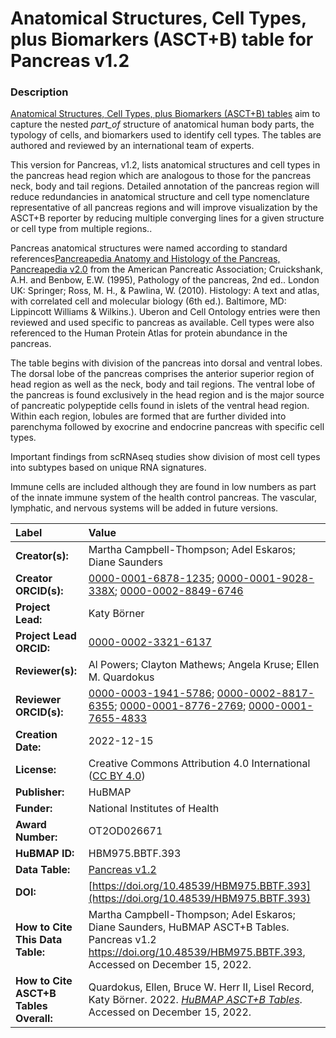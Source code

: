 # Anatomical Structures, Cell Types, plus Biomarkers (ASCT+B) table for Pancreas v1.2

### Description
[Anatomical Structures, Cell Types, plus Biomarkers (ASCT+B) tables](https://hubmapconsortium.github.io/ccf/pages/ccf-anatomical-structures.html) aim to capture the nested *part_of* structure of anatomical human body parts, the typology of cells, and biomarkers used to identify cell types. The tables are authored and reviewed by an international team of experts. 

This version for Pancreas, v1.2, lists anatomical structures and cell types in the pancreas head region which are analogous to those for the pancreas neck, body and tail regions. Detailed annotation of the pancreas region will reduce redundancies in anatomical structure and cell type nomenclature representative of all pancreas regions and will improve visualization by the ASCT+B reporter by reducing multiple converging lines for a given structure or cell type from multiple regions.. 

Pancreas anatomical structures were named according to standard references[Pancreapedia Anatomy and Histology of the Pancreas, Pancreapedia v2.0](https://www.pancreapedia.org/reviews/anatomy-and-histology-of-pancreas) from the American Pancreatic Association; Cruickshank, A.H. and Benbow, E.W. (1995), Pathology of the pancreas, 2nd ed.. London UK: Springer; Ross, M. H., & Pawlina, W. (2010). Histology: A text and atlas, with correlated cell and molecular biology (6th ed.). Baltimore, MD: Lippincott Williams & Wilkins.). Uberon and Cell Ontology entries were then reviewed and used specific to pancreas as available. Cell types were also referenced to the Human Protein Atlas for protein abundance in the pancreas.

The table begins with division of the pancreas into dorsal and ventral lobes. The dorsal lobe of the pancreas comprises the anterior superior region of head region as well as the neck, body and tail regions. The ventral lobe of the pancreas is found exclusively in the head region and is the major source of pancreatic polypeptide cells found in islets of the ventral head region. Within each region, lobules are formed that are further divided into parenchyma followed by exocrine and endocrine pancreas with specific cell types.    

Important findings from scRNAseq studies show division of most cell types into subtypes based on unique RNA signatures.  

Immune cells are included although they are found in low numbers as part of the innate immune system of the health control pancreas. The vascular, lymphatic, and nervous systems will be added in future versions.  




| Label | Value |
| :------------- |:-------------|
| **Creator(s):** | Martha Campbell-Thompson; Adel Eskaros; Diane Saunders |
| **Creator ORCID(s):** | [0000-0001-6878-1235](https://orcid.org/0000-0001-6878-1235); [0000-0001-9028-338X](https://orcid.org/0000-0001-9028-338X); [0000-0002-8849-6746](https://orcid.org/0000-0002-8849-6746) |
| **Project Lead:** | Katy B&ouml;rner |
| **Project Lead ORCID:** | [0000-0002-3321-6137](https://orcid.org/0000-0002-3321-6137) |
| **Reviewer(s):** | Al Powers; Clayton Mathews; Angela Kruse; Ellen M. Quardokus  |
| **Reviewer ORCID(s):** |[0000-0003-1941-5786](https://orcid.org/0000-0003-1941-5786); [0000-0002-8817-6355](https://orcid.org/0000-0002-8817-6355); [0000-0001-8776-2769](https://orcid.org/0000-0001-8776-2769); [0000-0001-7655-4833](https://orcid.org/0000-0001-7655-4833) |
| **Creation Date:** | 2022-12-15 |
| **License:** | Creative Commons Attribution 4.0 International ([CC BY 4.0](https://creativecommons.org/licenses/by/4.0/)) |
| **Publisher:** | HuBMAP |
| **Funder:** | National Institutes of Health |
| **Award Number:** | OT2OD026671 |
| **HuBMAP ID:** | HBM975.BBTF.393 |
| **Data Table:** | [Pancreas v1.2](https://hubmapconsortium.github.io/ccf-releases/v1.2/asct-b/asct-b-vh-pancreas.csv) |
| **DOI:** |[https://doi.org/10.48539/HBM975.BBTF.393](https://doi.org/10.48539/HBM975.BBTF.393) |
| **How to Cite This Data Table:** | Martha Campbell-Thompson; Adel Eskaros; Diane Saunders, HuBMAP ASCT+B Tables. Pancreas v1.2 https://doi.org/10.48539/HBM975.BBTF.393, Accessed on December 15, 2022. |
| **How to Cite ASCT+B Tables Overall:** | Quardokus, Ellen, Bruce W. Herr II, Lisel Record, Katy B&ouml;rner. 2022. [*HuBMAP ASCT+B Tables*](https://hubmapconsortium.github.io/ccf/pages/ccf-anatomical-structures.html). Accessed on December 15, 2022. |
